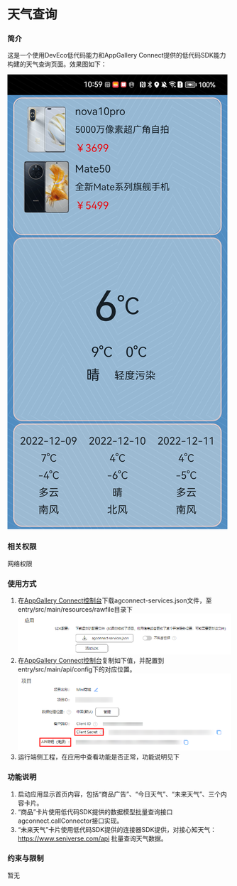 # 天气查询

### 简介

这是一个使用DevEco低代码能力和AppGallery Connect提供的低代码SDK能力构建的天气查询页面。效果图如下：

![](screenshot/home.png)

### 相关权限
网络权限

### 使用方式
1. 在[AppGallery Connect控制台](https:://developer.huawei.com/consumer/cn/service/josp/agc/index.html)下载agconnect-services.json文件，至entry/src/main/resources/rawfile目录下
   ![](screenshot/json.png)
2. 在[AppGallery Connect控制台](https:://developer.huawei.com/consumer/cn/service/josp/agc/index.html)复制如下值，并配置到entry/src/main/api/config下的对应位置。
   ![](screenshot/config.png)
3. 运行端侧工程，在应用中查看功能是否正常，功能说明见下

### 功能说明
1. 启动应用显示首页内容，包括“商品广告”、“今日天气”、“未来天气”、三个内容卡片。
2. “商品”卡片使用低代码SDK提供的数据模型批量查询接口agconnect.callConnector接口实现。
3. “未来天气”卡片使用低代码SDK提供的连接器SDK提供，对接心知天气：https://www.seniverse.com/api 批量查询天气数据。

### 约束与限制
暂无
